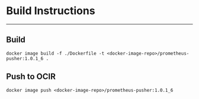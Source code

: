 # Build Instructions
---



## Build

`docker image build -f ./Dockerfile -t <docker-image-repo>/prometheus-pusher:1.0.1_6 .`

## Push to OCIR

`docker image push <docker-image-repo>/prometheus-pusher:1.0.1_6`
